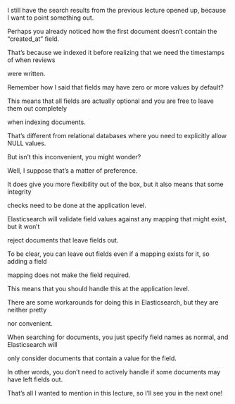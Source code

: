 I still have the search results from the previous lecture opened up, because I want to point something out.

Perhaps you already noticed how the first document doesn’t contain the “created_at” field.

That’s because we indexed it before realizing that we need the timestamps of when reviews

were written.

Remember how I said that fields may have zero or more values by default?

This means that all fields are actually optional and you are free to leave them out completely

when indexing documents.

That’s different from relational databases where you need to explicitly allow NULL values.

But isn’t this inconvenient, you might wonder?

Well, I suppose that’s a matter of preference.

It does give you more flexibility out of the box, but it also means that some integrity

checks need to be done at the application level.

Elasticsearch will validate field values against any mapping that might exist, but it won’t

reject documents that leave fields out.

To be clear, you can leave out fields even if a mapping exists for it, so adding a field

mapping does not make the field required.

This means that you should handle this at the application level.

There are some workarounds for doing this in Elasticsearch, but they are neither pretty

nor convenient.

When searching for documents, you just specify field names as normal, and Elasticsearch will

only consider documents that contain a value for the field.

In other words, you don’t need to actively handle if some documents may have left fields out.

That’s all I wanted to mention in this lecture, so I’ll see you in the next one!